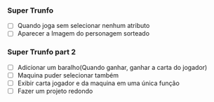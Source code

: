 ### Super Trunfo

- [ ] Quando joga sem selecionar nenhum atributo
- [ ] Aparecer a Imagem do personagem sorteado 

### Super Trunfo part 2

- [ ] Adicionar um baralho(Quando ganhar, ganhar a carta do jogador)
- [ ] Maquina puder selecionar também
- [ ] Exibir carta jogador e da maquina em uma única função
- [ ] Fazer um projeto redondo

